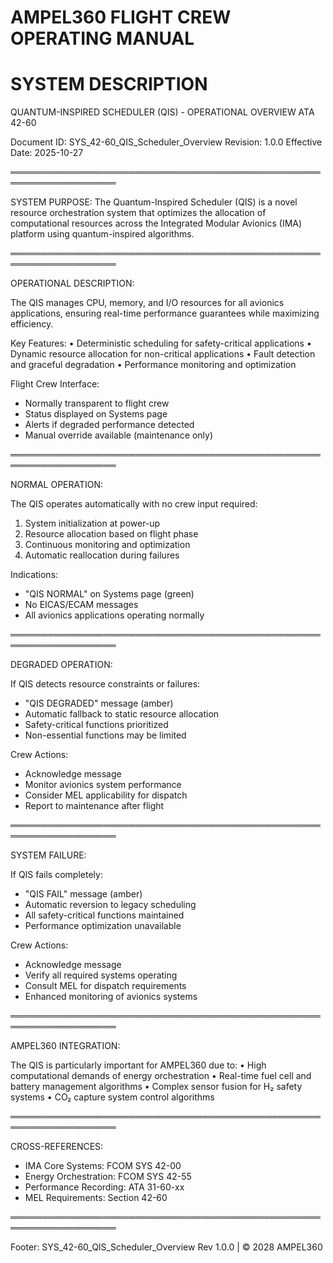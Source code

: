 AMPEL360 FLIGHT CREW OPERATING MANUAL
======================================

SYSTEM DESCRIPTION
==================

QUANTUM-INSPIRED SCHEDULER (QIS) - OPERATIONAL OVERVIEW
ATA 42-60

Document ID: SYS_42-60_QIS_Scheduler_Overview
Revision: 1.0.0
Effective Date: 2025-10-27

═══════════════════════════════════════════════════════════════════

SYSTEM PURPOSE:
The Quantum-Inspired Scheduler (QIS) is a novel resource orchestration system that
optimizes the allocation of computational resources across the Integrated Modular
Avionics (IMA) platform using quantum-inspired algorithms.

═══════════════════════════════════════════════════════════════════

OPERATIONAL DESCRIPTION:

The QIS manages CPU, memory, and I/O resources for all avionics applications,
ensuring real-time performance guarantees while maximizing efficiency.

Key Features:
• Deterministic scheduling for safety-critical applications
• Dynamic resource allocation for non-critical applications
• Fault detection and graceful degradation
• Performance monitoring and optimization

Flight Crew Interface:
- Normally transparent to flight crew
- Status displayed on Systems page
- Alerts if degraded performance detected
- Manual override available (maintenance only)

═══════════════════════════════════════════════════════════════════

NORMAL OPERATION:

The QIS operates automatically with no crew input required:
1. System initialization at power-up
2. Resource allocation based on flight phase
3. Continuous monitoring and optimization
4. Automatic reallocation during failures

Indications:
- "QIS NORMAL" on Systems page (green)
- No EICAS/ECAM messages
- All avionics applications operating normally

═══════════════════════════════════════════════════════════════════

DEGRADED OPERATION:

If QIS detects resource constraints or failures:
- "QIS DEGRADED" message (amber)
- Automatic fallback to static resource allocation
- Safety-critical functions prioritized
- Non-essential functions may be limited

Crew Actions:
- Acknowledge message
- Monitor avionics system performance
- Consider MEL applicability for dispatch
- Report to maintenance after flight

═══════════════════════════════════════════════════════════════════

SYSTEM FAILURE:

If QIS fails completely:
- "QIS FAIL" message (amber)
- Automatic reversion to legacy scheduling
- All safety-critical functions maintained
- Performance optimization unavailable

Crew Actions:
- Acknowledge message
- Verify all required systems operating
- Consult MEL for dispatch requirements
- Enhanced monitoring of avionics systems

═══════════════════════════════════════════════════════════════════

AMPEL360 INTEGRATION:

The QIS is particularly important for AMPEL360 due to:
• High computational demands of energy orchestration
• Real-time fuel cell and battery management algorithms
• Complex sensor fusion for H₂ safety systems
• CO₂ capture system control algorithms

═══════════════════════════════════════════════════════════════════

CROSS-REFERENCES:
- IMA Core Systems: FCOM SYS 42-00
- Energy Orchestration: FCOM SYS 42-55
- Performance Recording: ATA 31-60-xx
- MEL Requirements: Section 42-60

═══════════════════════════════════════════════════════════════════

Footer: SYS_42-60_QIS_Scheduler_Overview Rev 1.0.0 | © 2028 AMPEL360
